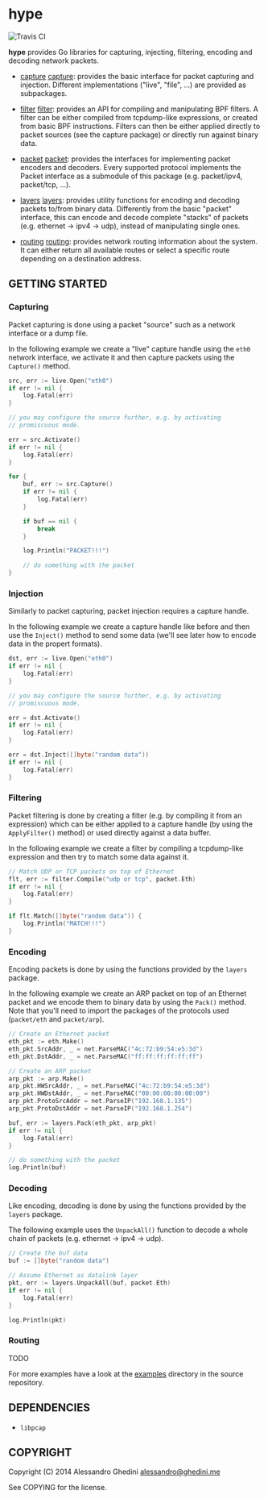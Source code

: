 hype
====

![Travis CI](https://secure.travis-ci.org/ghedo/hype.png)

**hype** provides Go libraries for capturing, injecting, filtering, encoding and
decoding network packets.

* [capture] [capture]: provides the basic interface for packet capturing and
  injection. Different implementations ("live", "file", ...) are provided as
  subpackages.

* [filter] [filter]: provides an API for compiling and manipulating BPF filters.
  A filter can be either compiled from tcpdump-like expressions, or created from
  basic BPF instructions. Filters can then be either applied directly to packet
  sources (see the capture package) or directly run against binary data.

* [packet] [packet]: provides the interfaces for implementing packet encoders
  and decoders. Every supported protocol implements the Packet interface as a
  submodule of this package (e.g. packet/ipv4, packet/tcp, ...).

* [layers] [layers]: provides utility functions for encoding and decoding
  packets to/from binary data. Differently from the basic "packet" interface,
  this can encode and decode complete "stacks" of packets (e.g. ethernet -> ipv4
  -> udp), instead of manipulating single ones.

* [routing] [routing]: provides network routing information about the system. It
  can either return all available routes or select a specific route depending on
  a destination address.

[capture]: http://godoc.org/github.com/ghedo/hype/capture
[filter]: http://godoc.org/github.com/ghedo/hype/filter
[packet]: http://godoc.org/github.com/ghedo/hype/packet
[layers]: http://godoc.org/github.com/ghedo/hype/layers
[routing]: http://godoc.org/github.com/ghedo/hype/routing

## GETTING STARTED

### Capturing

Packet capturing is done using a packet "source" such as a network interface or
a dump file.

In the following example we create a "live" capture handle using the `eth0`
network interface, we activate it and then capture packets using the `Capture()`
method.

```go
src, err := live.Open("eth0")
if err != nil {
	log.Fatal(err)
}

// you may configure the source further, e.g. by activating
// promiscuous mode.

err = src.Activate()
if err != nil {
	log.Fatal(err)
}

for {
	buf, err := src.Capture()
	if err != nil {
		log.Fatal(err)
	}

	if buf == nil {
		break
	}

	log.Println("PACKET!!!")

	// do something with the packet
}
```

### Injection

Similarly to packet capturing, packet injection requires a capture handle.

In the following example we create a capture handle like before and then use
the `Inject()` method to send some data (we'll see later how to encode data in
the propert formats).

```go
dst, err := live.Open("eth0")
if err != nil {
	log.Fatal(err)
}

// you may configure the source further, e.g. by activating
// promiscuous mode.

err = dst.Activate()
if err != nil {
	log.Fatal(err)
}

err = dst.Inject([]byte("random data"))
if err != nil {
	log.Fatal(err)
}
```

### Filtering

Packet filtering is done by creating a filter (e.g. by compiling it from an
expression) which can be either applied to a capture handle (by using the
`ApplyFilter()` method) or used directly against a data buffer.

In the following example we create a filter by compiling a tcpdump-like
expression and then try to match some data against it.

```go
// Match UDP or TCP packets on top of Ethernet
flt, err := filter.Compile("udp or tcp", packet.Eth)
if err != nil {
	log.Fatal(err)
}

if flt.Match([]byte("random data")) {
	log.Println("MATCH!!!")
}
```

### Encoding

Encoding packets is done by using the functions provided by the `layers`
package.

In the following example we create an ARP packet on top of an Ethernet packet
and we encode them to binary data by using the `Pack()` method. Note that you'll
need to import the packages of the protocols used (`packet/eth` and `packet/arp`).

```go
// Create an Ethernet packet
eth_pkt := eth.Make()
eth_pkt.SrcAddr, _ = net.ParseMAC("4c:72:b9:54:e5:3d")
eth_pkt.DstAddr, _ = net.ParseMAC("ff:ff:ff:ff:ff:ff")

// Create an ARP packet
arp_pkt := arp.Make()
arp_pkt.HWSrcAddr, _ = net.ParseMAC("4c:72:b9:54:e5:3d")
arp_pkt.HWDstAddr, _ = net.ParseMAC("00:00:00:00:00:00")
arp_pkt.ProtoSrcAddr = net.ParseIP("192.168.1.135")
arp_pkt.ProtoDstAddr = net.ParseIP("192.168.1.254")

buf, err := layers.Pack(eth_pkt, arp_pkt)
if err != nil {
	log.Fatal(err)
}

// do something with the packet
log.Println(buf)
```

### Decoding

Like encoding, decoding is done by using the functions provided by the `layers`
package.

The following example uses the `UnpackAll()` function to decode a whole chain of
packets (e.g. ethernet -> ipv4 -> udp).

```go
// Create the buf data
buf := []byte("random data")

// Assume Ethernet as datalink layer
pkt, err := layers.UnpackAll(buf, packet.Eth)
if err != nil {
	log.Fatal(err)
}

log.Println(pkt)
```

### Routing

TODO

For more examples have a look at the [examples](examples/) directory in the
source repository.

## DEPENDENCIES

 * `libpcap`

## COPYRIGHT

Copyright (C) 2014 Alessandro Ghedini <alessandro@ghedini.me>

See COPYING for the license.
